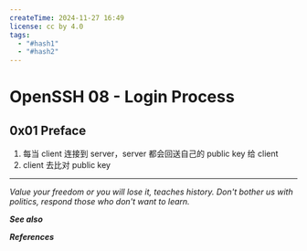 ```yaml
---
createTime: 2024-11-27 16:49
license: cc by 4.0
tags:
  - "#hash1"
  - "#hash2"
---
```


# OpenSSH 08 - Login Process

## 0x01 Preface

1. 每当 client 连接到 server，server 都会回送自己的 public key 给 client
2. client 去比对 public key

---
*Value your freedom or you will lose it, teaches history. Don't bother us with politics, respond those who don't want to learn.*

***See also***



***References***


